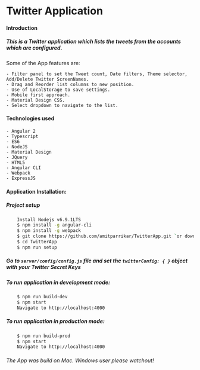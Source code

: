 # Twitter Application

#### Introduction
##### This is a Twitter application which lists the tweets from the accounts which are configured.
Some of the App features are:

    - Filter panel to set the Tweet count, Date filters, Theme selector, Add/Delete Twitter ScreenNames.
    - Drag and Reorder list columns to new position.
    - Use of LocalStorage to save settings.
    - Mobile first approach.
    - Material Design CSS.
    - Select dropdown to navigate to the list.


#### Technologies used
    - Angular 2
    - Typescript
    - ES6
    - NodeJS
    - Material Design
    - JQuery
    - HTML5
    - Angular CLI
    - Webpack
    - ExpressJS

#### Application Installation:
##### Project setup
```sh
    Install Nodejs v6.9.1LTS
    $ npm install -g angular-cli
    $ npm install -g webpack
    $ git clone https://github.com/amitparrikar/TwitterApp.git `or download zip https://github.com/amitparrikar/TwitterApp/archive/master.zip`
    $ cd TwitterApp
    $ npm run setup
```
##### Go to `server/config/config.js` file and set the `twitterConfig: { }` object with your Twitter Secret Keys

##### To run application in development mode:
```sh
    $ npm run build-dev
    $ npm start
    Navigate to http://localhost:4000
```
##### To run application in production mode:
```sh
    $ npm run build-prod
    $ npm start
    Navigate to http://localhost:4000
```

###### The App was build on Mac. Windows user please watchout!
